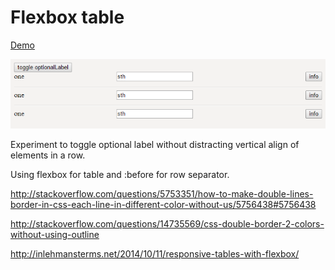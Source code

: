 # Flexbox table

[Demo](https://rawgit.com/rofrol/flexbox-table/master/index.html)

![](/screenshot.png)

Experiment to toggle optional label without distracting vertical align of elements in a row.

Using flexbox for table and :before for row separator.

http://stackoverflow.com/questions/5753351/how-to-make-double-lines-border-in-css-each-line-in-different-color-without-us/5756438#5756438

http://stackoverflow.com/questions/14735569/css-double-border-2-colors-without-using-outline

http://inlehmansterms.net/2014/10/11/responsive-tables-with-flexbox/